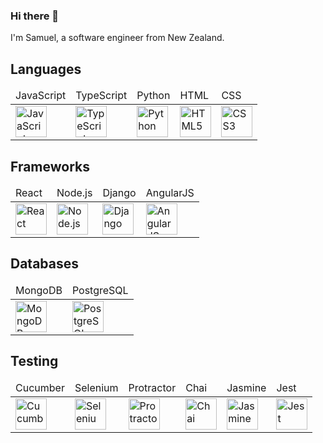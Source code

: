 ### Hi there 👋

I'm Samuel, a software engineer from New Zealand.

## Languages

<table>
  <thead>
    <tr>
      <td>JavaScript</td>
      <td>TypeScript</td>
      <td>Python</td>
      <td>HTML</td>
      <td>CSS</td>
    </tr>
  </thead>
  <tbody>
    <tr>
      <td><img alt="JavaScript" height=50 src="https://cdn.jsdelivr.net/gh/devicons/devicon/icons/javascript/javascript-original.svg" /></td>
      <td><img alt="TypeScript" height=50 src="https://cdn.jsdelivr.net/gh/devicons/devicon/icons/typescript/typescript-original.svg" /></td>
      <td><img alt="Python" height=50 src="https://cdn.jsdelivr.net/gh/devicons/devicon/icons/python/python-original.svg" /></td>
      <td><img alt="HTML5" height=50 src="https://cdn.jsdelivr.net/gh/devicons/devicon/icons/html5/html5-original.svg" /></td>
      <td><img alt="CSS3" height=50 src="https://cdn.jsdelivr.net/gh/devicons/devicon/icons/css3/css3-original.svg" /></td>
    </tr>
  </tbody>
</table>

## Frameworks

<table>
  <thead>
    <tr>
      <td>React</td>
      <td>Node.js</td>
      <td>Django</td>
      <td>AngularJS</td>
    </tr>
  </thead>
  <tbody>
    <tr>
      <td><img alt="React" height=50 src="https://cdn.jsdelivr.net/gh/devicons/devicon/icons/react/react-original.svg" /></td>
      <td><img alt="Node.js" height=50 src="https://cdn.jsdelivr.net/gh/devicons/devicon/icons/nodejs/nodejs-original.svg" /></td>
      <td><img alt="Django" height=50 src="https://cdn.jsdelivr.net/gh/devicons/devicon/icons/django/django-plain.svg" /></td>
      <td><img alt="AngularJS" height=50 src="https://cdn.jsdelivr.net/gh/devicons/devicon/icons/angularjs/angularjs-original.svg"/></td>
    </tr>
  </tbody>
</table>

## Databases

<table>
  <thead>
    <tr>
      <td>MongoDB</td>
      <td>PostgreSQL</td>
    </tr>
  </thead>
  <tbody>
    <tr>
      <td><img alt="MongoDB" height=50 src="https://cdn.jsdelivr.net/gh/devicons/devicon/icons/mongodb/mongodb-original.svg" /></td>
      <td><img alt="PostgreSQL" height=50 src="https://cdn.jsdelivr.net/gh/devicons/devicon/icons/postgresql/postgresql-original.svg" /></td>    
    </tr>
  </tbody>
</table>

## Testing

<table>
  <thead>
    <tr>
      <td>Cucumber</td>
      <td>Selenium</td>
      <td>Protractor</td>
      <td>Chai</td>
      <td>Jasmine</td>
      <td>Jest</td>
    </tr>
  </thead>
  <tbody>
    <tr>
      <td><img alt="Cucumber" height=50 src="https://cdn.jsdelivr.net/gh/devicons/devicon/icons/cucumber/cucumber-plain.svg" /></td>
      <td><img alt="Selenium" height=50 src="https://cdn.jsdelivr.net/gh/devicons/devicon/icons/selenium/selenium-original.svg" /></td>
      <td><img alt="Protractor" height=50 src="https://cdn.jsdelivr.net/gh/devicons/devicon/icons/protractor/protractor-plain.svg" /></td>
      <td><img alt="Chai" height=50 src="https://avatars.githubusercontent.com/u/1515293?s=280&v=4" /></td>
      <td><img alt="Jasmine" height=50 src="https://cdn.jsdelivr.net/gh/devicons/devicon/icons/jasmine/jasmine-plain.svg" /></td>
      <td><img alt="Jest" height=50 src="https://cdn.jsdelivr.net/gh/devicons/devicon/icons/jest/jest-plain.svg" /></td>
    </tr>
  </tbody>
</table>

<!--
**samuelsneyd/samuelsneyd** is a ✨ _special_ ✨ repository because its `README.md` (this file) appears on your GitHub profile.

Here are some ideas to get you started:

- 🔭 I’m currently working on ...
- 🌱 I’m currently learning ...
- 👯 I’m looking to collaborate on ...
- 🤔 I’m looking for help with ...
- 💬 Ask me about ...
- 📫 How to reach me: ...
- 😄 Pronouns: ...
- ⚡ Fun fact: ...
-->
